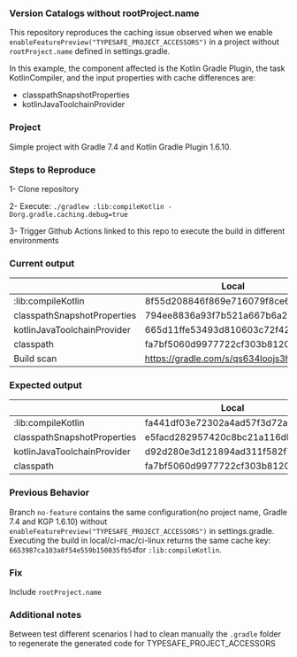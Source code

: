 ### Version Catalogs without rootProject.name
This repository reproduces the caching issue observed when we enable 
`enableFeaturePreview("TYPESAFE_PROJECT_ACCESSORS")` in a project without `rootProject.name` defined in 
settings.gradle.

In this example, the component affected is the Kotlin Gradle Plugin, the task KotlinCompiler, and the 
input properties with cache differences are:
* classpathSnapshotProperties
* kotlinJavaToolchainProvider

### Project
Simple project with Gradle 7.4 and Kotlin Gradle Plugin 1.6.10.

### Steps to Reproduce

1- Clone repository

2- Execute:  `./gradlew :lib:compileKotlin -Dorg.gradle.caching.debug=true`

3- Trigger Github Actions linked to this repo to execute the build in different environments


### Current output

|                             | Local                              | CI-Linux                                 | CI-Mac                             |
|-----------------------------|------------------------------------|------------------------------------------|------------------------------------|
| :lib:compileKotlin          | 8f55d208846f869e716079f8ce6d64db   | fa441df03e72302a4ad57f3d72afaa4c         | fa441df03e72302a4ad57f3d72afaa4c   |
| classpathSnapshotProperties | 794ee8836a93f7b521a667b6a231372e   | e5facd282957420c8bc21a116db6b1a5         | e5facd282957420c8bc21a116db6b1a5   |
| kotlinJavaToolchainProvider | 665d11ffe53493d810603c72f424ef67   | d92d280e3d121894ad311f582f7d688b         | d92d280e3d121894ad311f582f7d688b   |
| classpath                   | fa7bf5060d9977722cf303b812013991   | fa7bf5060d9977722cf303b812013991         | fa7bf5060d9977722cf303b812013991   |
| Build scan                  | https://gradle.com/s/qs634loojs3hy | https://scans.gradle.com/s/k32lsjeh4g34g | https://gradle.com/s/vi4yuyzgssgno |

### Expected output

|                             | Local                              | CI-Linux                                 | CI-Mac                             |
|-----------------------------|------------------------------------|------------------------------------------|------------------------------------|
| :lib:compileKotlin          | fa441df03e72302a4ad57f3d72afaa4c   | fa441df03e72302a4ad57f3d72afaa4c         | fa441df03e72302a4ad57f3d72afaa4c   |
| classpathSnapshotProperties | e5facd282957420c8bc21a116db6b1a5   | e5facd282957420c8bc21a116db6b1a5         | e5facd282957420c8bc21a116db6b1a5   |
| kotlinJavaToolchainProvider | d92d280e3d121894ad311f582f7d688b   | d92d280e3d121894ad311f582f7d688b         | d92d280e3d121894ad311f582f7d688b   |
| classpath                   | fa7bf5060d9977722cf303b812013991   | fa7bf5060d9977722cf303b812013991         | fa7bf5060d9977722cf303b812013991   |

### Previous Behavior
Branch `no-feature` contains the same configuration(no project name, Gradle 7.4 and
KGP 1.6.10) without `enableFeaturePreview("TYPESAFE_PROJECT_ACCESSORS")`
in settings.gradle. Executing the build in local/ci-mac/ci-linux returns the same cache key:
`6653987ca103a8f54e559b150035fb54`for `:lib:compileKotlin`.

### Fix 
Include `rootProject.name`

### Additional notes
Between test different scenarios I had to clean manually the `.gradle` folder to regenerate the 
generated code for TYPESAFE_PROJECT_ACCESSORS 